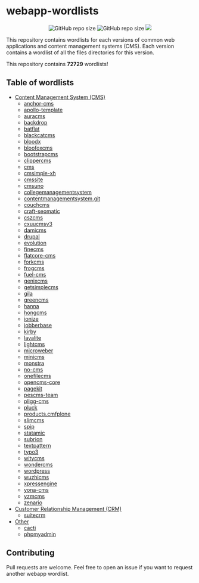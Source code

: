 # webapp-wordlists

<p align="center">
  <img alt="GitHub repo size" src="https://img.shields.io/github/repo-size/p0dalirius/webapp-wordlists">
  <img alt="GitHub repo size" src="https://img.shields.io/badge/wordlists-72729-brightgreen">
  <a href="https://twitter.com/intent/follow?screen_name=podalirius_" title="Follow"><img src="https://img.shields.io/twitter/follow/podalirius_?label=Podalirius&style=social"></a>
  <br>
</p>

This repository contains wordlists for each versions of common web applications and content management systems (CMS). Each version contains a wordlist of all the files directories for this version.

This repository contains **72729** wordlists!

## Table of wordlists

 + [Content Management System (CMS)](./Content%20Management%20System%20(CMS)/)
   + [anchor-cms](./Content%20Management%20System%20(CMS)/anchor-cms)
   + [apollo-template](./Content%20Management%20System%20(CMS)/apollo-template)
   + [auracms](./Content%20Management%20System%20(CMS)/auracms)
   + [backdrop](./Content%20Management%20System%20(CMS)/backdrop)
   + [batflat](./Content%20Management%20System%20(CMS)/batflat)
   + [blackcatcms](./Content%20Management%20System%20(CMS)/blackcatcms)
   + [bloodx](./Content%20Management%20System%20(CMS)/bloodx)
   + [bloofoxcms](./Content%20Management%20System%20(CMS)/bloofoxcms)
   + [bootstrapcms](./Content%20Management%20System%20(CMS)/bootstrapcms)
   + [clippercms](./Content%20Management%20System%20(CMS)/clippercms)
   + [cms](./Content%20Management%20System%20(CMS)/cms)
   + [cmsimple-xh](./Content%20Management%20System%20(CMS)/cmsimple-xh)
   + [cmssite](./Content%20Management%20System%20(CMS)/cmssite)
   + [cmsuno](./Content%20Management%20System%20(CMS)/cmsuno)
   + [collegemanagementsystem](./Content%20Management%20System%20(CMS)/collegemanagementsystem)
   + [contentmanagementsystem.git](./Content%20Management%20System%20(CMS)/contentmanagementsystem.git)
   + [couchcms](./Content%20Management%20System%20(CMS)/couchcms)
   + [craft-seomatic](./Content%20Management%20System%20(CMS)/craft-seomatic)
   + [cszcms](./Content%20Management%20System%20(CMS)/cszcms)
   + [cxuucmsv3](./Content%20Management%20System%20(CMS)/cxuucmsv3)
   + [damicms](./Content%20Management%20System%20(CMS)/damicms)
   + [drupal](./Content%20Management%20System%20(CMS)/drupal)
   + [evolution](./Content%20Management%20System%20(CMS)/evolution)
   + [finecms](./Content%20Management%20System%20(CMS)/finecms)
   + [flatcore-cms](./Content%20Management%20System%20(CMS)/flatcore-cms)
   + [forkcms](./Content%20Management%20System%20(CMS)/forkcms)
   + [frogcms](./Content%20Management%20System%20(CMS)/frogcms)
   + [fuel-cms](./Content%20Management%20System%20(CMS)/fuel-cms)
   + [genixcms](./Content%20Management%20System%20(CMS)/genixcms)
   + [getsimplecms](./Content%20Management%20System%20(CMS)/getsimplecms)
   + [gila](./Content%20Management%20System%20(CMS)/gila)
   + [greencms](./Content%20Management%20System%20(CMS)/greencms)
   + [hanna](./Content%20Management%20System%20(CMS)/hanna)
   + [hongcms](./Content%20Management%20System%20(CMS)/hongcms)
   + [ionize](./Content%20Management%20System%20(CMS)/ionize)
   + [jobberbase](./Content%20Management%20System%20(CMS)/jobberbase)
   + [kirby](./Content%20Management%20System%20(CMS)/kirby)
   + [lavalite](./Content%20Management%20System%20(CMS)/lavalite)
   + [lightcms](./Content%20Management%20System%20(CMS)/lightcms)
   + [microweber](./Content%20Management%20System%20(CMS)/microweber)
   + [minicms](./Content%20Management%20System%20(CMS)/minicms)
   + [monstra](./Content%20Management%20System%20(CMS)/monstra)
   + [no-cms](./Content%20Management%20System%20(CMS)/no-cms)
   + [onefilecms](./Content%20Management%20System%20(CMS)/onefilecms)
   + [opencms-core](./Content%20Management%20System%20(CMS)/opencms-core)
   + [pagekit](./Content%20Management%20System%20(CMS)/pagekit)
   + [pescms-team](./Content%20Management%20System%20(CMS)/pescms-team)
   + [pligg-cms](./Content%20Management%20System%20(CMS)/pligg-cms)
   + [pluck](./Content%20Management%20System%20(CMS)/pluck)
   + [products.cmfplone](./Content%20Management%20System%20(CMS)/products.cmfplone)
   + [slimcms](./Content%20Management%20System%20(CMS)/slimcms)
   + [spip](./Content%20Management%20System%20(CMS)/spip)
   + [statamic](./Content%20Management%20System%20(CMS)/statamic)
   + [subrion](./Content%20Management%20System%20(CMS)/subrion)
   + [textpattern](./Content%20Management%20System%20(CMS)/textpattern)
   + [typo3](./Content%20Management%20System%20(CMS)/typo3)
   + [witycms](./Content%20Management%20System%20(CMS)/witycms)
   + [wondercms](./Content%20Management%20System%20(CMS)/wondercms)
   + [wordpress](./Content%20Management%20System%20(CMS)/wordpress)
   + [wuzhicms](./Content%20Management%20System%20(CMS)/wuzhicms)
   + [xpressengine](./Content%20Management%20System%20(CMS)/xpressengine)
   + [yona-cms](./Content%20Management%20System%20(CMS)/yona-cms)
   + [yzmcms](./Content%20Management%20System%20(CMS)/yzmcms)
   + [zenario](./Content%20Management%20System%20(CMS)/zenario)
 + [Customer Relationship Management (CRM)](./Customer%20Relationship%20Management%20(CRM))
   + [suitecrm](./Customer%20Relationship%20Management%20(CRM)/suitecrm/)
 + [Other](./Other/)
   + [cacti](./Other/cacti/)
   + [phpmyadmin](./Other/phpmyadmin/)

   
## Contributing

Pull requests are welcome. Feel free to open an issue if you want to request another webapp wordlist.
